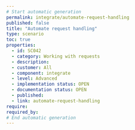 ```yaml
---
# Start automatic generation
permalink: integrate/automate-request-handling
published: false
title: "Automate request handling"
type: scenario
toc: true
properties:
  - id: SC042
  - category: Working with requests
  - description:
  - customer: All
  - component: integrate
  - level: Advanced
  - implementation status: OPEN
  - documentation status: OPEN
  - published:
  - link: automate-request-handling
require:
required_by:
# End automatic generation
---
```

